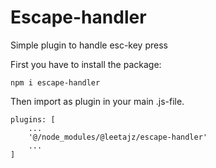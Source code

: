 # Escape-handler
Simple plugin to handle esc-key press  

First you have to install the package:
```
npm i escape-handler
```

Then import as plugin in your main .js-file.
```
plugins: [
    ...
    '@/node_modules/@leetajz/escape-handler'
    ...
]
```
